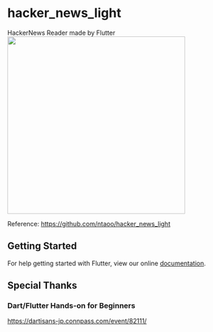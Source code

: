 # hacker_news_light
HackerNews Reader made by Flutter
<img src="https://i.imgur.com/z82SPIp.gif" width=400>

Reference: https://github.com/ntaoo/hacker_news_light

## Getting Started
For help getting started with Flutter, view our online
[documentation](https://flutter.io/).

## Special Thanks
### Dart/Flutter Hands-on for Beginners
https://dartisans-jp.connpass.com/event/82111/
